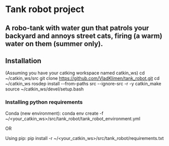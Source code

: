# Tank robot project
## A robo-tank with water gun that patrols your backyard and annoys street cats, firing (a warm) water on them (summer only).

## Installation
(Assuming you have your catking workspace named catkin_ws)
cd ~/catkin_ws/src
git clone https://github.com/VladKlimen/tank_robot.git
cd ~/catkin_ws
rosdep install --from-paths src --ignore-src -r -y
catkin_make
source ~/catkin_ws/devel/setup.bash

### Installing python requirements
Conda (new environment):
conda env create -f ~/<your_catkin_ws>/src/tank_robot/tank_robot_environment.yml

OR

Using pip:
pip install -r ~/<your_catkin_ws>/src/tank_robot/requirements.txt
